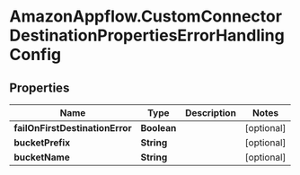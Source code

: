 # AmazonAppflow.CustomConnectorDestinationPropertiesErrorHandlingConfig

## Properties

Name | Type | Description | Notes
------------ | ------------- | ------------- | -------------
**failOnFirstDestinationError** | **Boolean** |  | [optional] 
**bucketPrefix** | **String** |  | [optional] 
**bucketName** | **String** |  | [optional] 


